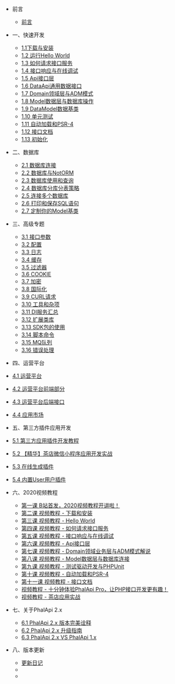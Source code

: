 - 前言
  - [前言](v2.0/tutorial.md)

- 一、快速开发
  - [1.1下载与安装](v2.0/download-and-setup.md)
  - [1.2 运行Hello World](v2.0/hello-world.md)
  - [1.3 如何请求接口服务](v2.0/how-to-request.md)
  - [1.4 接口响应与在线调试](v2.0/response-and-debug.md)
  - [1.5 Api接口层](v2.0/api.md)
  - [1.6 DataApi通用数据接口](v2.0/data-api.md)
  - [1.7 Domain领域层与ADM模式](v2.0/domain.md)
  - [1.8 Model数据层与数据库操作](v2.0/model.md)
  - [1.9 DataModel数据基类](v2.0/database-datamodel.md)
  - [1.10 单元测试](v2.0/unit-test.md)
  - [1.11 自动加载和PSR-4](v2.0/autoload.md)
  - [1.12 接口文档](v2.0/api-docs.md)
  - [1.13 初始化](v2.0/init.md)

- 二、数据库
  - [2.1 数据库连接](v2.0/database-connect.md)
  - [2.2 数据库与NotORM](v2.0/database-notorm.md)
  - [2.3 数据库使用和查询](v2.0/database-usage.md)
  - [2.4 数据库分库分表策略](v2.0/database-multi.md)
  - [2.5 连接多个数据库](v2.0/database-other.md)
  - [2.6 打印和保存SQL语句](v2.0/database-sql-debug.md)
  - [2.7 定制你的Model基类](v2.0/database-model.md)

- 三、高级专题
  - [3.1 接口参数](v2.0/api-params.md)
  - [3.2 配置](v2.0/config.md)
  - [3.3 日志](v2.0/logger.md)
  - [3.4 缓存](v2.0/cache.md)
  - [3.5 过滤器](v2.0/filter.md)
  - [3.6 COOKIE](v2.0/cookie.md)
  - [3.7 加密](v2.0/crypt.md)
  - [3.8 国际化](v2.0/i18n.md)
  - [3.9 CURL请求](v2.0/curl.md)
  - [3.10 工具和杂项](v2.0/tool.md)
  - [3.11 DI服务汇总](v2.0/di.md)
  - [3.12 扩展类库](v2.0/library.md)
  - [3.13 SDK包的使用](v2.0/sdk.md)
  - [3.14 脚本命令](v2.0/shell.md)
  - [3.15 MQ队列](v2.0/mq-gearman.md)
  - [3.16 错误处理](v2.0/error.md)

- 四、运营平台    
 - [4.1 运营平台](v2.0/portal-usage.md)
 - [4.2 运营平台前端部分](v2.0/portal-web.md)
 - [4.3 运营平台后端接口](v2.0/portal-api.md)
 - [4.4 应用市场](v2.0/portal-mall.md)

- 五、第三方插件应用开发    
 - [5.1 第三方应用插件开发教程](v2.0/how-to-dev-plugin.md)
 - [5.2 【精华】茶店微信小程序应用开发实战](v2.0/how-to-dev-plugin-mall.md)
 - [5.3 在线生成插件](v2.0/create-plugins-online.md)
 - [5.4 内置User用户插件](v2.0/plugin-user.md)

- 六、2020视频教程
  - [第一课 B站首发，2020视频教程开讲啦！](/v2.0/video_1.md)
  - [第二课 视频教程 - 下载和安装](/v2.0/video_2.md)
  - [第三课 视频教程 - Hello World](/v2.0/video_3.md)
  - [第四课 视频教程 - 如何请求接口服务](/v2.0/video_4.md)
  - [第五课 视频教程 - 接口响应与在线调试](/v2.0/video_5.md)
  - [第六课 视频教程 - Api接口层](/v2.0/video_6.md)
  - [第七课 视频教程 - Domain领域业务层与ADM模式解说](/v2.0/video_7.md)
  - [第八课 视频教程 - Model数据层与数据库连接](/v2.0/video_8.md)
  - [第九课 视频教程 - 测试驱动开发与PHPUnit](/v2.0/video_9.md)
  - [第十课 视频教程 - 自动加载和PSR-4](/v2.0/video_10.md)
  - [第十一课 视频教程 - 接口文档](/v2.0/video_11.md)
  - [视频教程 - 十分钟体验PhalApi Pro，让PHP接口开发更有趣！](https://www.bilibili.com/video/av89890967/)
  - [视频教程 - 茶店应用实战](https://www.bilibili.com/video/av95817153)

- 七、关于PhalApi 2.x
  - [6.1 PhalApi 2.x 版本完美诠释](v2.0/what-about-2x.md)
  - [6.2 PhalApi 2.x 升级指南](v2.0/how-to-upgrade-2x.md)
  - [6.3 PhalApi 2.x VS PhalApi 1.x](v2.0/compare-2x-with-1x.md)

- 八、版本更新 
  - [更新日记](v2.0/changelog.md)
  - [](.md)
  - [](.md)

